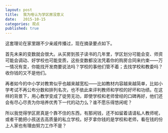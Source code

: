 ```yaml
---
layout: post
title:  我为啥认为学区房没意义
date:   2015-10-15
categories: 观点
published: true
---
```

这套理论在家里跟不少亲戚传播过，现在摘录要点如下。

首先未来的变数就会很大。从买房到孩子读书的几年里，学区划分可能会变、师资可能会调动、好学校也可能变质，这些变数都没法凭着你的购房合同来约束——万一情况有变，你能找开发商要说法吗？学校的事他们管不着；去找学校和教委吗？收你钱的又不是他们。

再者如今的中小学对教育似乎也越来越宽松——比如教材内容越来越简单，比如小学考试不再公布分数和排列名次，也不依此来评判教师和学校的好坏和功绩。在这样的背景下，用心教学变成了徒劳无功，即使学校和老师曾经的口碑再好，他们还会有尽心尽责为你培养优秀下一代的动力么？谁不愿乐得悠闲呢？

所以我觉得学区房真是个靠不住的东西，有那闲钱，还不如留着请请私人教师呢，或者干脆把小孩送去高质量的私立学校。好歹拿你钱的是学校和老师，看在钱的份上人家也有理由努力工作不是？